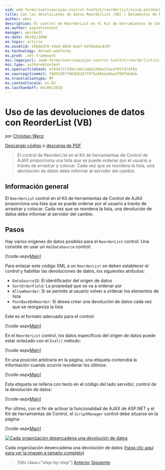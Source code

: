 ```yaml
---
uid: web-forms/overview/ajax-control-toolkit/reorderlist/using-postbacks-with-reorderlist-vb
title: Con las devoluciones de datos ReorderList (VB) | Documentos de Microsoft
author: wenz
description: El control de ReorderList en el Kit de herramientas de Control de AJAX proporciona una lista que se puede ordenar por el usuario a través de arrastrar y colocar. Cada vez que se reordena la lista, un pedido de compra...
ms.author: aspnetcontent
manager: wpickett
ms.date: 06/02/2008
ms.topic: article
ms.assetid: e5b6ed70-19ed-4024-ba4f-6d78e8acdc0f
ms.technology: dotnet-webforms
ms.prod: .net-framework
msc.legacyurl: /web-forms/overview/ajax-control-toolkit/reorderlist/using-postbacks-with-reorderlist-vb
msc.type: authoredcontent
ms.openlocfilehash: ef43471f7d8cc94c1a82a368e27acef05f474f81
ms.sourcegitcommit: f8852267f463b62d7f975e56bea9aa3f68fbbdeb
ms.translationtype: MT
ms.contentlocale: es-ES
ms.lasthandoff: 04/06/2018
---
```

<a name="using-postbacks-with-reorderlist-vb"></a>Uso de las devoluciones de datos con ReorderList (VB)
====================
por [Christian Wenz](https://github.com/wenz)

[Descargar código](http://download.microsoft.com/download/9/3/f/93f8daea-bebd-4821-833b-95205389c7d0/ReorderList4.vb.zip) o [descarga de PDF](http://download.microsoft.com/download/2/d/c/2dc10e34-6983-41d4-9c08-f78f5387d32b/reorderlist4VB.pdf)

> El control de ReorderList en el Kit de herramientas de Control de AJAX proporciona una lista que se puede ordenar por el usuario a través de arrastrar y colocar. Cada vez que se reordena la lista, una devolución de datos debe informar al servidor del cambio.


## <a name="overview"></a>Información general

El `ReorderList` control en el Kit de herramientas de Control de AJAX proporciona una lista que se puede ordenar por el usuario a través de arrastrar y colocar. Cada vez que se reordena la lista, una devolución de datos debe informar al servidor del cambio.

## <a name="steps"></a>Pasos

Hay varios orígenes de datos posibles para el `ReorderList` control. Una consiste en usar un `XmlDataSource` control:

[!code-aspx[Main](using-postbacks-with-reorderlist-vb/samples/sample1.aspx)]

Para enlazar este código XML a un `ReorderList` se deben establecer el control y habilitar las devoluciones de datos, los siguientes atributos:

- `DataSourceID`: El identificador del origen de datos
- `SortOrderField`: La propiedad que se va a ordenar por
- `AllowReorder`: Si se permite al usuario volver a ordenar los elementos de lista
- `PostBackOnReorder`: Si desea crear una devolución de datos cada vez que se reorganiza la lista

Este es el formato adecuado para el control:

[!code-aspx[Main](using-postbacks-with-reorderlist-vb/samples/sample2.aspx)]

En el `ReorderList` control, los datos específicos del origen de datos puede estar enlazado con el `Eval()` método:

[!code-aspx[Main](using-postbacks-with-reorderlist-vb/samples/sample3.aspx)]

En una posición arbitraria en la página, una etiqueta contendrá la información cuando ocurrió reordenar los últimos:

[!code-aspx[Main](using-postbacks-with-reorderlist-vb/samples/sample4.aspx)]

Esta etiqueta se rellena con texto en el código del lado servidor, control de la devolución de datos:

[!code-aspx[Main](using-postbacks-with-reorderlist-vb/samples/sample5.aspx)]

Por último, con el fin de activar la funcionalidad de AJAX de ASP.NET y el Kit de herramientas de Control, el `ScriptManager` control debe situarse en la página:

[!code-aspx[Main](using-postbacks-with-reorderlist-vb/samples/sample6.aspx)]


[![Cada organización desencadena una devolución de datos](using-postbacks-with-reorderlist-vb/_static/image2.png)](using-postbacks-with-reorderlist-vb/_static/image1.png)

Cada organización desencadena una devolución de datos ([haga clic aquí para ver la imagen a tamaño completo](using-postbacks-with-reorderlist-vb/_static/image3.png))

> [!div class="step-by-step"]
> [Anterior](drag-and-drop-via-reorderlist-cs.md)
> [Siguiente](drag-and-drop-via-reorderlist-vb.md)
